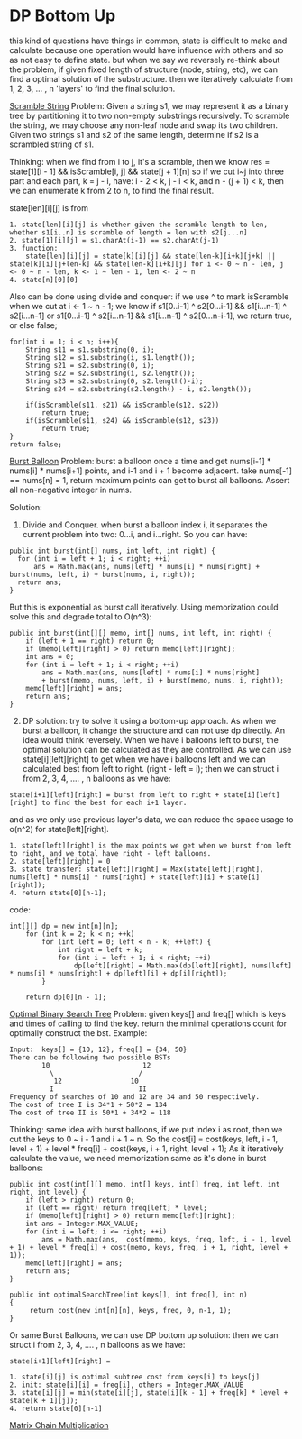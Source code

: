# DP Bottom Up 
this kind of questions have things in common, state is difficult to make and calculate because one operation would have influence with others and so as not easy to define state. 
but when we say we reversely re-think about the problem, if given fixed length of structure (node, string, etc), we can find a optimal solution of the substructure. 
then we iteratively calculate from 1, 2, 3, ... , n 'layers' to find the final solution.

[Scramble String](https://leetcode.com/problems/scramble-string/)
Problem: Given a string s1, we may represent it as a binary tree by partitioning it to two non-empty substrings recursively. To scramble the string, we may choose any non-leaf node and swap its two children. Given two strings s1 and s2 of the same length, determine if s2 is a scrambled string of s1.

Thinking: when we find from i to j, it's a scramble, then we know res = state[1][i - 1] && isScramble[i, j] && state[j + 1][n] 
so if we cut i~j into three part and each part, k = j - i, have: i - 2 < k, j - i < k, and n - (j + 1) < k, then we can enumerate k from 2 to n, to find the final result.

state[len][i][j] is from 

```
1. state[len][i][j] is whether given the scramble length to len, whether s1[i..n] is scramble of length = len with s2[j...n] 
2. state[1][i][j] = s1.charAt(i-1) == s2.charAt(j-1)
3. function: 
    state[len][i][j] = state[k][i][j] && state[len-k][i+k][j+k] || state[k][i][j+len-k] && state[len-k][i+k][j] for i <- 0 ~ n - len, j <- 0 ~ n - len, k <- 1 ~ len - 1, len <- 2 ~ n
4. state[n][0][0]
```

Also can be done using divide and conquer:
if we use ^ to mark isScramble 
when we cut at i <- 1 ~ n - 1; we know if s1[0..i-1] ^ s2[0...i-1] && s1[i...n-1] ^ s2[i...n-1] or s1[0...i-1] ^ s2[i...n-1] && s1[i...n-1] ^ s2[0...n-i-1], we return true, or else false;
```
for(int i = 1; i < n; i++){
    String s11 = s1.substring(0, i);
    String s12 = s1.substring(i, s1.length());
    String s21 = s2.substring(0, i);
    String s22 = s2.substring(i, s2.length());
    String s23 = s2.substring(0, s2.length()-i);
    String s24 = s2.substring(s2.length() - i, s2.length());

    if(isScramble(s11, s21) && isScramble(s12, s22))
        return true;
    if(isScramble(s11, s24) && isScramble(s12, s23))
        return true;    
}
return false; 
```

[Burst Balloon](https://leetcode.com/problems/burst-balloons/)
Problem: burst a balloon once a time and get nums[i-1] * nums[i] * nums[i+1] points, and i-1 and i + 1 become adjacent. take nums[-1] == nums[n] = 1, return maximum points can get to burst all balloons. Assert all non-negative integer in nums.  

Solution: 
1. Divide and Conquer. when burst a balloon index i, it separates the current problem into two: 0...i, and i...right. So you can have: 
```
public int burst(int[] nums, int left, int right) {
  for (int i = left + 1; i < right; ++i)
      ans = Math.max(ans, nums[left] * nums[i] * nums[right] + burst(nums, left, i) + burst(nums, i, right));
  return ans;
}
```
But this is exponential as burst call iteratively. Using memorization could solve this and degrade total to O(n^3):
```
public int burst(int[][] memo, int[] nums, int left, int right) {
    if (left + 1 == right) return 0;
    if (memo[left][right] > 0) return memo[left][right];
    int ans = 0;
    for (int i = left + 1; i < right; ++i)
        ans = Math.max(ans, nums[left] * nums[i] * nums[right] 
        + burst(memo, nums, left, i) + burst(memo, nums, i, right));
    memo[left][right] = ans;
    return ans;
}
```

2. DP solution: try to solve it using a bottom-up approach. 
As when we burst a balloon, it change the structure and can not use dp directly. 
An idea would think reversely. When we have i balloons left to burst, the optimal solution can be calculated as they are controlled.
As we can use state[i][left][right] to get when we have i balloons left and we can calculated best from left to right. (right - left = i);
then we can struct i from 2, 3, 4, .... , n balloons as we have:
```
state[i+1][left][right] = burst from left to right + state[i][left][right] to find the best for each i+1 layer.
```
and as we only use previous layer's data, we can reduce the space usage to o(n^2) for state[left][right].
```
1. state[left][right] is the max points we get when we burst from left to right, and we total have right - left balloons.
2. state[left][right] = 0
3. state transfer: state[left][right] = Max(state[left][right], nums[left] * nums[i] * nums[right] + state[left][i] + state[i][right]);
4. return state[0][n-1];
```
code: 
```
int[][] dp = new int[n][n];
    for (int k = 2; k < n; ++k)
        for (int left = 0; left < n - k; ++left) {
            int right = left + k;
            for (int i = left + 1; i < right; ++i)
                dp[left][right] = Math.max(dp[left][right], nums[left] * nums[i] * nums[right] + dp[left][i] + dp[i][right]);
        }

    return dp[0][n - 1];
```

[Optimal Binary Search Tree](http://www.geeksforgeeks.org/dynamic-programming-set-24-optimal-binary-search-tree/)
Problem: given keys[] and freq[] which is keys and times of calling to find the key. return the minimal operations count for optimally construct the bst.
Example: 
```
Input:  keys[] = {10, 12}, freq[] = {34, 50}
There can be following two possible BSTs 
        10                       12
          \                     / 
           12                 10
          I                     II
Frequency of searches of 10 and 12 are 34 and 50 respectively.
The cost of tree I is 34*1 + 50*2 = 134
The cost of tree II is 50*1 + 34*2 = 118 
```
Thinking: same idea with burst balloons, if we put index i as root, then we cut the keys to 0 ~ i - 1 and i + 1 ~ n. 
So the cost[i] = cost(keys, left, i - 1, level + 1) + level * freq[i] + cost(keys, i + 1, right, level + 1); 
As it iteratively calculate the value, we need memorization same as it's done in burst balloons:
```
public int cost(int[][] memo, int[] keys, int[] freq, int left, int right, int level) {
    if (left > right) return 0;
    if (left == right) return freq[left] * level;
    if (memo[left][right] > 0) return memo[left][right];
    int ans = Integer.MAX_VALUE;
    for (int i = left; i <= right; ++i)
        ans = Math.max(ans,  cost(memo, keys, freq, left, i - 1, level + 1) + level * freq[i] + cost(memo, keys, freq, i + 1, right, level + 1));
    memo[left][right] = ans;
    return ans;
}

public int optimalSearchTree(int keys[], int freq[], int n)
{
     return cost(new int[n][n], keys, freq, 0, n-1, 1);
}

```

Or same Burst Balloons, we can use DP bottom up solution: 
then we can struct i from 2, 3, 4, .... , n balloons as we have:
```
state[i+1][left][right] = 
```

```
1. state[i][j] is optimal subtree cost from keys[i] to keys[j]
2. init: state[i][i] = freq[i], others = Integer.MAX_VALUE
3. state[i][j] = min(state[i][j], state[i][k - 1] + freq[k] * level +  state[k + 1][j]);
4. return state[0][n-1]
```


[Matrix Chain Multiplication](http://www.geeksforgeeks.org/dynamic-programming-set-8-matrix-chain-multiplication/)

